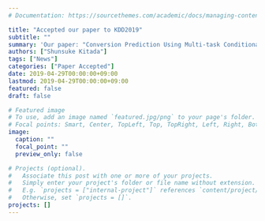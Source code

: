```yaml
---
# Documentation: https://sourcethemes.com/academic/docs/managing-content/

title: "Accepted our paper to KDD2019"
subtitle: ""
summary: 'Our paper: "Conversion Prediction Using Multi-task Conditional Attention Networks to Support the Creation of Effective Ad Creative" has been accepted to [KDD2019](https://www.kdd.org/kdd2019/).'
authors: ["Shunsuke Kitada"]
tags: ["News"]
categories: ["Paper Accepted"]
date: 2019-04-29T00:00:00+09:00
lastmod: 2019-04-29T00:00:00+09:00
featured: false
draft: false

# Featured image
# To use, add an image named `featured.jpg/png` to your page's folder.
# Focal points: Smart, Center, TopLeft, Top, TopRight, Left, Right, BottomLeft, Bottom, BottomRight.
image:
  caption: ""
  focal_point: ""
  preview_only: false

# Projects (optional).
#   Associate this post with one or more of your projects.
#   Simply enter your project's folder or file name without extension.
#   E.g. `projects = ["internal-project"]` references `content/project/deep-learning/index.md`.
#   Otherwise, set `projects = []`.
projects: []
---
```

